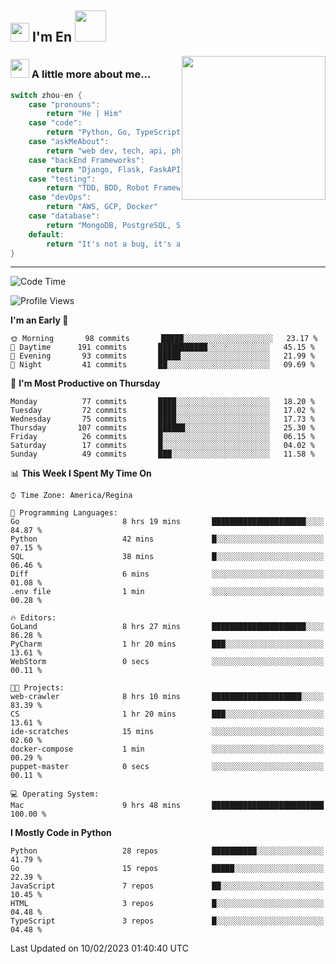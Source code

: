 <h2><img src="https://emojis.slackmojis.com/emojis/images/1531849430/4246/blob-sunglasses.gif?1531849430" width="30"/> I'm En <img src="https://media.giphy.com/media/12oufCB0MyZ1Go/giphy.gif" width="50"></h2>
<img align='right' src="https://media.giphy.com/media/M9gbBd9nbDrOTu1Mqx/giphy.gif" width="230">


### <img src="https://media.giphy.com/media/WUlplcMpOCEmTGBtBW/giphy.gif" width="30"> A little more about me...  
<!--
```javascript
const zhou-en = {
    pronouns: "He" | "Him",
    code: ["Python", "Go", "TypeScript", "Rust"],
    askMeAbout: ["web dev", "tech", "app dev", "photography"],
    technologies: {
        backEnd: {
            python: ["Django", "Flask", "FaskAPI"],
            go: []
        },
        scraping: ["selenium", "scrapy", "spider"],
        testing: ["Robot Framework"],
        devOps: ["AWS", "Docker🐳", "GCP", "Nginx"],
        databases: ["mongo", "postgresql", "sqlite"],
        misc: ["Firebase", "Heroku"]
    },
    architecture: ["Event Driven Architecture", "Microservices"],
    currentFocus: ["Temporal", "Rust"],
    funFact: "It's not a bug, it's a feature!"
};
```
  -->

```go
switch zhou-en {
    case "pronouns":
        return "He | Him"
    case "code":
        return "Python, Go, TypeScript, Rust"
    case "askMeAbout":
        return "web dev, tech, api, photography, basketball"
    case "backEnd Frameworks":
        return "Django, Flask, FaskAPI, Temporal"
    case "testing":
        return "TDD, BDD, Robot Framework, pytest"
    case "devOps":
        return "AWS, GCP, Docker"
    case "database":
        return "MongoDB, PostgreSQL, Sqlit"
    default:
        return "It's not a bug, it's a feature!"
}
```




---
<!--START_SECTION:waka-->
![Code Time](http://img.shields.io/badge/Code%20Time-452%20hrs%2013%20mins-blue)

![Profile Views](http://img.shields.io/badge/Profile%20Views-93-blue)

**I'm an Early 🐤** 

```text
🌞 Morning       98 commits       █████░░░░░░░░░░░░░░░░░░░░   23.17 % 
🌆 Daytime      191 commits       ███████████░░░░░░░░░░░░░░   45.15 % 
🌃 Evening       93 commits       █████░░░░░░░░░░░░░░░░░░░░   21.99 % 
🌙 Night         41 commits       ██░░░░░░░░░░░░░░░░░░░░░░░   09.69 % 

```
📅 **I'm Most Productive on Thursday** 

```text
Monday          77 commits       ████░░░░░░░░░░░░░░░░░░░░░   18.20 % 
Tuesday         72 commits       ████░░░░░░░░░░░░░░░░░░░░░   17.02 % 
Wednesday       75 commits       ████░░░░░░░░░░░░░░░░░░░░░   17.73 % 
Thursday       107 commits       ██████░░░░░░░░░░░░░░░░░░░   25.30 % 
Friday          26 commits       █░░░░░░░░░░░░░░░░░░░░░░░░   06.15 % 
Saturday        17 commits       █░░░░░░░░░░░░░░░░░░░░░░░░   04.02 % 
Sunday          49 commits       ███░░░░░░░░░░░░░░░░░░░░░░   11.58 % 

```


📊 **This Week I Spent My Time On** 

```text
⌚︎ Time Zone: America/Regina

💬 Programming Languages: 
Go                       8 hrs 19 mins       █████████████████████░░░░   84.87 % 
Python                   42 mins             █░░░░░░░░░░░░░░░░░░░░░░░░   07.15 % 
SQL                      38 mins             █░░░░░░░░░░░░░░░░░░░░░░░░   06.46 % 
Diff                     6 mins              ░░░░░░░░░░░░░░░░░░░░░░░░░   01.08 % 
.env file                1 min               ░░░░░░░░░░░░░░░░░░░░░░░░░   00.28 % 

🔥 Editors: 
GoLand                   8 hrs 27 mins       █████████████████████░░░░   86.28 % 
PyCharm                  1 hr 20 mins        ███░░░░░░░░░░░░░░░░░░░░░░   13.61 % 
WebStorm                 0 secs              ░░░░░░░░░░░░░░░░░░░░░░░░░   00.11 % 

🐱‍💻 Projects: 
web-crawler              8 hrs 10 mins       ████████████████████░░░░░   83.39 % 
CS                       1 hr 20 mins        ███░░░░░░░░░░░░░░░░░░░░░░   13.61 % 
ide-scratches            15 mins             ░░░░░░░░░░░░░░░░░░░░░░░░░   02.60 % 
docker-compose           1 min               ░░░░░░░░░░░░░░░░░░░░░░░░░   00.29 % 
puppet-master            0 secs              ░░░░░░░░░░░░░░░░░░░░░░░░░   00.11 % 

💻 Operating System: 
Mac                      9 hrs 48 mins       █████████████████████████   100.00 % 

```

**I Mostly Code in Python** 

```text
Python                   28 repos            ██████████░░░░░░░░░░░░░░░   41.79 % 
Go                       15 repos            █████░░░░░░░░░░░░░░░░░░░░   22.39 % 
JavaScript               7 repos             ██░░░░░░░░░░░░░░░░░░░░░░░   10.45 % 
HTML                     3 repos             █░░░░░░░░░░░░░░░░░░░░░░░░   04.48 % 
TypeScript               3 repos             █░░░░░░░░░░░░░░░░░░░░░░░░   04.48 % 

```



 Last Updated on 10/02/2023 01:40:40 UTC
<!--END_SECTION:waka-->
